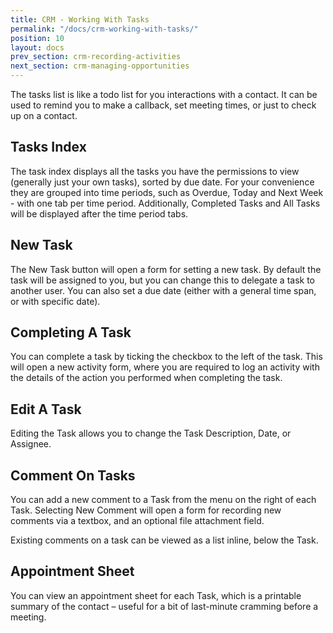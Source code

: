 ```yaml
---
title: CRM - Working With Tasks
permalink: "/docs/crm-working-with-tasks/"
position: 10
layout: docs
prev_section: crm-recording-activities
next_section: crm-managing-opportunities
---
```


The tasks list is like a todo list for you interactions with a contact. It can be used to remind you to make a callback, set meeting times, or just to check up on a contact.

## Tasks Index

The task index displays all the tasks you have the permissions to view (generally just your own tasks), sorted by due date. For your convenience they are grouped into time periods, such as Overdue, Today and Next Week - with one tab per time period. Additionally, Completed Tasks and All Tasks will be displayed after the time period tabs.

## New Task

The New Task button will open a form for setting a new task. By default the task will be assigned to you, but you can change this to delegate a task to another user. You can also set a due date (either with a general time span, or with specific date).

## Completing A Task

You can complete a task by ticking the checkbox to the left of the task. This will open a new activity form, where you are required to log an activity with the details of the action you performed when completing the task.

## Edit A Task

Editing the Task allows you to change the Task Description, Date, or Assignee.

## Comment On Tasks

You can add a new comment to a Task from the menu on the right of each Task. Selecting New Comment will open a form for recording new comments via a textbox, and an optional file attachment field.

Existing comments on a task can be viewed as a list inline, below the Task.

## Appointment Sheet

You can view an appointment sheet for each Task, which is a printable summary of the contact – useful for a bit of last-minute cramming before a meeting.
